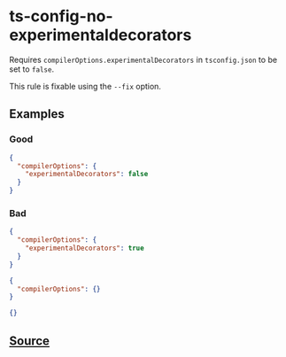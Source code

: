 # ts-config-no-experimentaldecorators

Requires `compilerOptions.experimentalDecorators` in `tsconfig.json` to be set to `false`.

This rule is fixable using the `--fix` option.

## Examples

### Good

```json
{
  "compilerOptions": {
    "experimentalDecorators": false
  }
}
```

### Bad

```json
{
  "compilerOptions": {
    "experimentalDecorators": true
  }
}
```

```json
{
  "compilerOptions": {}
}
```

```json
{}
```

## [Source](https://azuresdkspecs.z5.web.core.windows.net/TypeScriptSpec.html#ts-config-no-experimentaldecorators)
